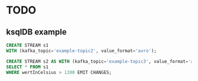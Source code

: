 # TODO

## ksqlDB example

```sql
CREATE STREAM s1 
WITH (kafka_topic='example-topic2', value_format='avro');
```

```sql
CREATE STREAM s2 AS WITH (kafka_topic='example-topic3', value_format='avro')
SELECT * FROM s1
WHERE wertInCelsius > 1200 EMIT CHANGES;
```
